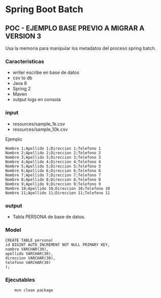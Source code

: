 # Spring Boot Batch

## POC - EJEMPLO BASE PREVIO A MIGRAR A VERSION 3

Usa la memoria para manipular los metadatos del proceso spring batch.

### Caracteristicas

- writer escribe en base de datos
- csv to db  
- Java 8
- Spring 2
- Maven
- output logs en consola


### input
 
- resources/sample_1k.csv
- resources/sample_10k.csv

Ejemplo
```
Nombre 1;Apellido 1;Direccion 1;Telefono 1
Nombre 2;Apellido 2;Direccion 2;Telefono 2
Nombre 3;Apellido 3;Direccion 3;Telefono 3
Nombre 4;Apellido 4;Direccion 4;Telefono 4
Nombre 5;Apellido 5;Direccion 5;Telefono 5
Nombre 6;Apellido 6;Direccion 6;Telefono 6
Nombre 7;Apellido 7;Direccion 7;Telefono 7
Nombre 8;Apellido 8;Direccion 8;Telefono 8
Nombre 9;Apellido 9;Direccion 9;Telefono 9
Nombre 10;Apellido 10;Direccion 10;Telefono 10
Nombre 11;Apellido 11;Direccion 11;Telefono 11
```

### output

- Tabla PERSONA de base de datos.


### Model

```
CREATE TABLE persona(
id BIGINT AUTO_INCREMENT NOT NULL PRIMARY KEY,
nombre VARCHAR(30),
apellido VARCHAR(30),
direccion VARCHAR(30),
telefono VARCHAR(30)
);
```

### Ejecutables

```
    mvn clean package
```

